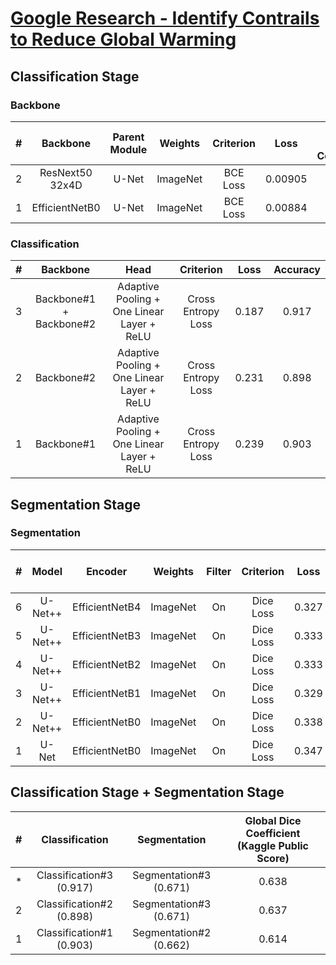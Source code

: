 # [Google Research - Identify Contrails to Reduce Global Warming](https://www.kaggle.com/competitions/google-research-identify-contrails-reduce-global-warming)

## Classification Stage

### Backbone

| # |    Backbone     | Parent Module | Weights  | Criterion |  Loss   | Global Dice Coefficient |
|:-:|:---------------:|:-------------:|:--------:|:---------:|:-------:|:-----------------------:|
| 2 | ResNext50 32x4D |     U-Net     | ImageNet | BCE Loss  | 0.00905 |          0.503          |
| 1 | EfficientNetB0  |     U-Net     | ImageNet | BCE Loss  | 0.00884 |          0.499          |

### Classification

| # |        Backbone         |                    Head                    |     Criterion      | Loss  | Accuracy |
|:-:|:-----------------------:|:------------------------------------------:|:------------------:|:-----:|:--------:|
| 3 | Backbone#1 + Backbone#2 | Adaptive Pooling + One Linear Layer + ReLU | Cross Entropy Loss | 0.187 |  0.917   |
| 2 |       Backbone#2        | Adaptive Pooling + One Linear Layer + ReLU | Cross Entropy Loss | 0.231 |  0.898   |
| 1 |       Backbone#1        | Adaptive Pooling + One Linear Layer + ReLU | Cross Entropy Loss | 0.239 |  0.903   |

## Segmentation Stage

### Segmentation

| # |  Model  |    Encoder     | Weights  | Filter | Criterion | Loss  | Global Dice Coefficient |
|:-:|:-------:|:--------------:|:--------:|:------:|:---------:|:-----:|:-----------------------:|
| 6 | U-Net++ | EfficientNetB4 | ImageNet |   On   | Dice Loss | 0.327 |          0.673          |
| 5 | U-Net++ | EfficientNetB3 | ImageNet |   On   | Dice Loss | 0.333 |          0.667          |
| 4 | U-Net++ | EfficientNetB2 | ImageNet |   On   | Dice Loss | 0.333 |          0.667          |
| 3 | U-Net++ | EfficientNetB1 | ImageNet |   On   | Dice Loss | 0.329 |          0.671          |
| 2 | U-Net++ | EfficientNetB0 | ImageNet |   On   | Dice Loss | 0.338 |          0.662          |
| 1 |  U-Net  | EfficientNetB0 | ImageNet |   On   | Dice Loss | 0.347 |          0.653          |

## Classification Stage + Segmentation Stage

| # |      Classification      |      Segmentation      | Global Dice Coefficient (Kaggle Public Score) |
|:-:|:------------------------:|:----------------------:|:---------------------------------------------:|
| * | Classification#3 (0.917) | Segmentation#3 (0.671) |                     0.638                     |
| 2 | Classification#2 (0.898) | Segmentation#3 (0.671) |                     0.637                     |
| 1 | Classification#1 (0.903) | Segmentation#2 (0.662) |                     0.614                     |
